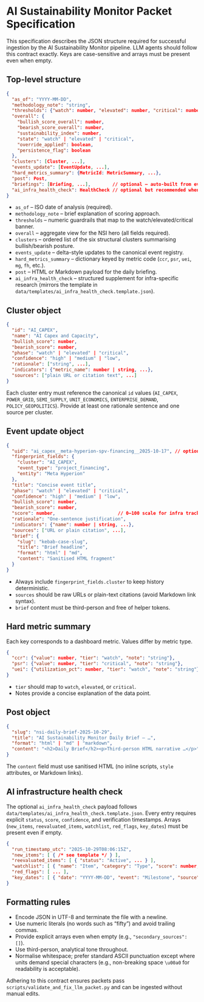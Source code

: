 # AI Sustainability Monitor Packet Specification

This specification describes the JSON structure required for successful ingestion by the AI Sustainability Monitor pipeline. LLM agents should follow this contract exactly. Keys are case-sensitive and arrays must be present even when empty.

## Top-level structure

```json
{
  "as_of": "YYYY-MM-DD",
  "methodology_note": "string",
  "thresholds": {"watch": number, "elevated": number, "critical": number},
  "overall": {
    "bullish_score_overall": number,
    "bearish_score_overall": number,
    "sustainability_index": number,
    "state": "watch" | "elevated" | "critical",
    "override_applied": boolean,
    "persistence_flag": boolean
  },
  "clusters": [Cluster, ...],
  "events_update": [EventUpdate, ...],
  "hard_metrics_summary": {MetricId: MetricSummary, ...},
  "post": Post,
  "briefings": [Briefing, ...],        // optional – auto-built from events when omitted
  "ai_infra_health_check": HealthCheck // optional but recommended when running the infra add-on
}
```

* `as_of` – ISO date of analysis (required).
* `methodology_note` – brief explanation of scoring approach.
* `thresholds` – numeric guardrails that map to the watch/elevated/critical banner.
* `overall` – aggregate view for the NSI hero (all fields required).
* `clusters` – ordered list of the six structural clusters summarising bullish/bearish posture.
* `events_update` – delta-style updates to the canonical event registry.
* `hard_metrics_summary` – dictionary keyed by metric code (`ccr`, `psr`, `uei`, `mg`, `fh`, etc.).
* `post` – HTML or Markdown payload for the daily briefing.
* `ai_infra_health_check` – structured supplement for infra-specific research (mirrors the template in `data/templates/ai_infra_health_check.template.json`).

## Cluster object

```json
{
  "id": "AI_CAPEX",
  "name": "AI Capex and Capacity",
  "bullish_score": number,
  "bearish_score": number,
  "phase": "watch" | "elevated" | "critical",
  "confidence": "high" | "medium" | "low",
  "rationale": ["string", ...],
  "indicators": {"metric_name": number | string, ...},
  "sources": ["plain URL or citation text", ...]
}
```

Each cluster entry must reference the canonical `id` values (`AI_CAPEX`, `POWER_GRID`, `SEMI_SUPPLY`, `UNIT_ECONOMICS`, `ENTERPRISE_DEMAND`, `POLICY_GEOPOLITICS`). Provide at least one rationale sentence and one source per cluster.

## Event update object

```json
{
  "uid": "ai_capex__meta-hyperion-spv-financing__2025-10-17", // optional; auto-generated if omitted
  "fingerprint_fields": {
    "cluster": "AI_CAPEX",
    "event_type": "project_financing",
    "entity": "Meta Hyperion"
  },
  "title": "Concise event title",
  "phase": "watch" | "elevated" | "critical",
  "confidence": "high" | "medium" | "low",
  "bullish_score": number,
  "bearish_score": number,
  "score": number,                       // 0–100 scale for infra tracker crosswalk
  "rationale": "One-sentence justification",
  "indicators": {"name": number | string, ...},
  "sources": ["URL or plain citation", ...],
  "brief": {
    "slug": "kebab-case-slug",
    "title": "Brief headline",
    "format": "html" | "md",
    "content": "Sanitised HTML fragment"
  }
}
```

* Always include `fingerprint_fields.cluster` to keep history deterministic.
* `sources` should be raw URLs or plain-text citations (avoid Markdown link syntax).
* `brief` content must be third-person and free of helper tokens.

## Hard metric summary

Each key corresponds to a dashboard metric. Values differ by metric type.

```json
{
  "ccr": {"value": number, "tier": "watch", "note": "string"},
  "psr": {"value": number, "tier": "critical", "note": "string"},
  "uei": {"utilization_pct": number, "tier": "watch", "note": "string"}
}
```

* `tier` should map to `watch`, `elevated`, or `critical`.
* Notes provide a concise explanation of the data point.

## Post object

```json
{
  "slug": "nsi-daily-brief-2025-10-29",
  "title": "AI Sustainability Monitor Daily Brief — …",
  "format": "html" | "md" | "markdown",
  "content": "<h2>Daily Brief</h2><p>Third-person HTML narrative …</p>"
}
```

The `content` field must use sanitised HTML (no inline scripts, `style` attributes, or Markdown links).

## AI infrastructure health check

The optional `ai_infra_health_check` payload follows `data/templates/ai_infra_health_check.template.json`. Every entry requires explicit `status`, `score`, `confidence`, and verification timestamps. Arrays (`new_items`, `reevaluated_items`, `watchlist`, `red_flags`, `key_dates`) must be present even if empty.

```json
{
  "run_timestamp_utc": "2025-10-29T08:06:15Z",
  "new_items": [ { /* see template */ } ],
  "reevaluated_items": [ { "status": "Active", ... } ],
  "watchlist": [ { "name": "Item", "category": "Type", "score": number, "status": "Active", "last_verified": "YYYY-MM-DD" } ],
  "red_flags": [ ... ],
  "key_dates": [ { "date": "YYYY-MM-DD", "event": "Milestone", "source": "Citation", "notes": "Optional" } ]
}
```

## Formatting rules

* Encode JSON in UTF-8 and terminate the file with a newline.
* Use numeric literals (no words such as “fifty”) and avoid trailing commas.
* Provide explicit arrays even when empty (e.g., `"secondary_sources": []`).
* Use third-person, analytical tone throughout.
* Normalise whitespace; prefer standard ASCII punctuation except where units demand special characters (e.g., non-breaking space `\u00a0` for readability is acceptable).

Adhering to this contract ensures packets pass `scripts/validate_and_fix_llm_packet.py` and can be ingested without manual edits.

